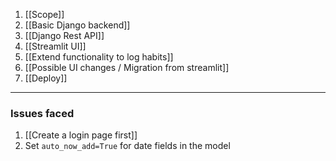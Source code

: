 1. [[Scope]]
2. [[Basic Django backend]]
3. [[Django Rest API]]
4. [[Streamlit UI]]
5. [[Extend functionality to log habits]]
6. [[Possible UI changes / Migration from streamlit]]
7. [[Deploy]]
---
### Issues faced
1. [[Create a login page first]]
2. Set `auto_now_add=True` for date fields in the model